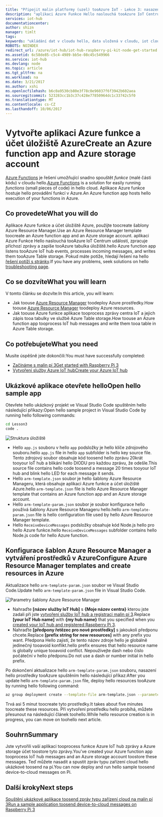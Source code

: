 ```yaml
---
title: "Připojit malin platformy (uzel) tooAzure IoT - Lekce 3: nasazení šablony | Microsoft Docs"
description: "aplikaci Azure Funkce Hello naslouchá tooAzure IoT Centrum událostí, zpracuje příchozí zprávy a zapíše tooAzure tabulka úložiště."
services: iot-hub
documentationcenter: 
author: shizn
manager: timlt
tags: 
keywords: "ukládání dat v cloudu hello, data uložená v cloudu, iot cloudové služby"
ROBOTS: NOINDEX
redirect_url: /azure/iot-hub/iot-hub-raspberry-pi-kit-node-get-started
ms.assetid: 6c58de85-c5c4-4989-bb5e-08c45c549966
ms.service: iot-hub
ms.devlang: node
ms.topic: article
ms.tgt_pltfrm: na
ms.workload: na
ms.date: 3/21/2017
ms.author: xshi
ms.openlocfilehash: b6c0a9530cb80e3f78c0e96037f6f3942b602aea
ms.sourcegitcommit: 523283cc1b3c37c428e77850964dc1c33742c5f0
ms.translationtype: MT
ms.contentlocale: cs-CZ
ms.lasthandoff: 10/06/2017
---
```

# <a name="create-an-azure-function-app-and-azure-storage-account"></a><span data-ttu-id="9c563-104">Vytvořte aplikaci Azure funkce a účet úložiště Azure</span><span class="sxs-lookup"><span data-stu-id="9c563-104">Create an Azure function app and Azure storage account</span></span>
<span data-ttu-id="9c563-105">[Azure Functions](../azure-functions/functions-overview.md) je řešení umožňující snadno spouštět *funkce* (malé části kódu) v cloudu hello.</span><span class="sxs-lookup"><span data-stu-id="9c563-105">[Azure Functions](../azure-functions/functions-overview.md) is a solution for easily running *functions* (small pieces of code) in hello cloud.</span></span> <span data-ttu-id="9c563-106">Aplikace Azure funkce hostuje hello provádění funkcí v Azure.</span><span class="sxs-lookup"><span data-stu-id="9c563-106">An Azure function app hosts hello execution of your functions in Azure.</span></span>

## <a name="what-you-will-do"></a><span data-ttu-id="9c563-107">Co provedete</span><span class="sxs-lookup"><span data-stu-id="9c563-107">What you will do</span></span>
<span data-ttu-id="9c563-108">Aplikace Azure funkce a účet úložiště Azure, použijte toocreate šablony Azure Resource Manager.</span><span class="sxs-lookup"><span data-stu-id="9c563-108">Use an Azure Resource Manager template toocreate an Azure function app and an Azure storage account.</span></span> <span data-ttu-id="9c563-109">aplikaci Azure Funkce Hello naslouchá tooAzure IoT Centrum událostí, zpracuje příchozí zprávy a zapíše tooAzure tabulka úložiště.</span><span class="sxs-lookup"><span data-stu-id="9c563-109">hello Azure function app listens tooAzure IoT hub events, processes incoming messages, and writes them tooAzure Table storage.</span></span> <span data-ttu-id="9c563-110">Pokud máte potíže, hledají řešení na hello [řešení potíží s stránky](iot-hub-raspberry-pi-kit-node-troubleshooting.md).</span><span class="sxs-lookup"><span data-stu-id="9c563-110">If you have any problems, seek solutions on hello [troubleshooting page](iot-hub-raspberry-pi-kit-node-troubleshooting.md).</span></span>

## <a name="what-you-will-learn"></a><span data-ttu-id="9c563-111">Co se dozvíte</span><span class="sxs-lookup"><span data-stu-id="9c563-111">What you will learn</span></span>
<span data-ttu-id="9c563-112">V tomto článku se dozvíte:</span><span class="sxs-lookup"><span data-stu-id="9c563-112">In this article, you will learn:</span></span>

* <span data-ttu-id="9c563-113">Jak toouse [Azure Resource Manager](../azure-resource-manager/resource-group-overview.md) toodeploy Azure prostředky.</span><span class="sxs-lookup"><span data-stu-id="9c563-113">How toouse [Azure Resource Manager](../azure-resource-manager/resource-group-overview.md) toodeploy Azure resources.</span></span>
* <span data-ttu-id="9c563-114">Jak toouse Azure funkce aplikace tooprocess zprávy centra IoT a jejich zápis tooa tabulky ve službě Azure Table storage.</span><span class="sxs-lookup"><span data-stu-id="9c563-114">How toouse an Azure function app tooprocess IoT hub messages and write them tooa table in Azure Table storage.</span></span>

## <a name="what-you-need"></a><span data-ttu-id="9c563-115">Co potřebujete</span><span class="sxs-lookup"><span data-stu-id="9c563-115">What you need</span></span>
<span data-ttu-id="9c563-116">Musíte úspěšně jste dokončili:</span><span class="sxs-lookup"><span data-stu-id="9c563-116">You must have successfully completed:</span></span>
* [<span data-ttu-id="9c563-117">Začínáme s malin pí 3</span><span class="sxs-lookup"><span data-stu-id="9c563-117">Get started with Raspberry Pi 3</span></span>](iot-hub-raspberry-pi-kit-node-get-started.md)
* [<span data-ttu-id="9c563-118">Vytvoření služby Azure IoT hub</span><span class="sxs-lookup"><span data-stu-id="9c563-118">Create your Azure IoT hub</span></span>](iot-hub-raspberry-pi-kit-node-get-started.md)

## <a name="open-hello-sample-app"></a><span data-ttu-id="9c563-119">Ukázkové aplikace otevřete hello</span><span class="sxs-lookup"><span data-stu-id="9c563-119">Open hello sample app</span></span>
<span data-ttu-id="9c563-120">Otevřete hello ukázkový projekt ve Visual Studio Code spuštěním hello následující příkazy:</span><span class="sxs-lookup"><span data-stu-id="9c563-120">Open hello sample project in Visual Studio Code by running hello following commands:</span></span>

```bash
cd Lesson3
code .
```

![Struktura úložiště](media/iot-hub-raspberry-pi-lessons/lesson3/repo_structure.png)

* <span data-ttu-id="9c563-122">Hello `app.js` souboru v hello `app` podsložky je hello klíče zdrojového souboru.</span><span class="sxs-lookup"><span data-stu-id="9c563-122">hello `app.js` file in hello `app` subfolder is hello key source file.</span></span> <span data-ttu-id="9c563-123">Tento zdrojový soubor obsahuje kód toosend hello zprávu 20krát tooyour IoT hub a blikání hello DIODU pro každou zprávu, že odešle.</span><span class="sxs-lookup"><span data-stu-id="9c563-123">This source file contains hello code toosend a message 20 times tooyour IoT hub and blink hello LED for each message it sends.</span></span>
* <span data-ttu-id="9c563-124">Hello `arm-template.json` soubor je hello šablony Azure Resource Manageru, která obsahuje aplikaci Azure funkce a účet úložiště Azure.</span><span class="sxs-lookup"><span data-stu-id="9c563-124">hello `arm-template.json` file is hello Azure Resource Manager template that contains an Azure function app and an Azure storage account.</span></span>
* <span data-ttu-id="9c563-125">Hello `arm-template-param.json` soubor je soubor konfigurace hello používá šablony Azure Resource Manageru hello.</span><span class="sxs-lookup"><span data-stu-id="9c563-125">hello `arm-template-param.json` file is hello configuration file used by hello Azure Resource Manager template.</span></span>
* <span data-ttu-id="9c563-126">Hello `ReceiveDeviceMessages` podsložky obsahuje kód Node.js hello pro hello Azure funkce.</span><span class="sxs-lookup"><span data-stu-id="9c563-126">hello `ReceiveDeviceMessages` subfolder contains hello Node.js code for hello Azure function.</span></span>

## <a name="configure-azure-resource-manager-templates-and-create-resources-in-azure"></a><span data-ttu-id="9c563-127">Konfigurace šablon Azure Resource Manager a vytváření prostředků v Azure</span><span class="sxs-lookup"><span data-stu-id="9c563-127">Configure Azure Resource Manager templates and create resources in Azure</span></span>
<span data-ttu-id="9c563-128">Aktualizace hello `arm-template-param.json` soubor ve Visual Studio Code.</span><span class="sxs-lookup"><span data-stu-id="9c563-128">Update hello `arm-template-param.json` file in Visual Studio Code.</span></span>

![Parametry šablony Azure Resource Manager](media/iot-hub-raspberry-pi-lessons/lesson3/arm_para.png)

* <span data-ttu-id="9c563-130">Nahraďte **[název služby IoT Hub]** s **{Moje název centra}** kterou jste zadali při jste [vytvoření služby IoT hub a registraci malin pí 3](iot-hub-raspberry-pi-kit-node-lesson2-prepare-azure-iot-hub.md).</span><span class="sxs-lookup"><span data-stu-id="9c563-130">Replace **[your IoT Hub name]** with **{my hub name}** that you specified when you [created your IoT hub and registered Raspberry Pi 3](iot-hub-raspberry-pi-kit-node-lesson2-prepare-azure-iot-hub.md).</span></span>
* <span data-ttu-id="9c563-131">Nahraďte **[předpony řetězec pro nové prostředky]** s jakoukoli předponu chcete.</span><span class="sxs-lookup"><span data-stu-id="9c563-131">Replace **[prefix string for new resources]** with any prefix you want.</span></span> <span data-ttu-id="9c563-132">Předpona Hello zajistí, že tento název zdroje hello je globálně jedinečný tooavoid konflikt.</span><span class="sxs-lookup"><span data-stu-id="9c563-132">hello prefix ensures that hello resource name is globally unique tooavoid conflict.</span></span> <span data-ttu-id="9c563-133">Nepoužívejte dash nebo číslo počáteční v hello předponu.</span><span class="sxs-lookup"><span data-stu-id="9c563-133">Do not use a dash or number initial in hello prefix.</span></span>

<span data-ttu-id="9c563-134">Po dokončení aktualizace hello `arm-template-param.json` souboru, nasazení hello prostředky tooAzure spuštěním hello následující příkaz:</span><span class="sxs-lookup"><span data-stu-id="9c563-134">After you update hello `arm-template-param.json` file, deploy hello resources tooAzure by running hello following command:</span></span>

```bash
az group deployment create --template-file arm-template.json --parameters @arm-template-param.json -g iot-sample
```

<span data-ttu-id="9c563-135">Trvá asi 5 minut toocreate tyto prostředky.</span><span class="sxs-lookup"><span data-stu-id="9c563-135">It takes about five minutes toocreate these resources.</span></span> <span data-ttu-id="9c563-136">Při vytvoření prostředku hello probíhá, můžete přesunout na následující článek toohello.</span><span class="sxs-lookup"><span data-stu-id="9c563-136">While hello resource creation is in progress, you can move on toohello next article.</span></span>

## <a name="summary"></a><span data-ttu-id="9c563-137">Souhrn</span><span class="sxs-lookup"><span data-stu-id="9c563-137">Summary</span></span>
<span data-ttu-id="9c563-138">Jste vytvořili vaší aplikaci tooprocess funkce Azure IoT hub zprávy a Azure storage účet toostore tyto zprávy.</span><span class="sxs-lookup"><span data-stu-id="9c563-138">You've created your Azure function app tooprocess IoT hub messages and an Azure storage account toostore these messages.</span></span> <span data-ttu-id="9c563-139">Teď můžete nasadit a spustit zpráv typu zařízení cloud hello ukázkové toosend na pí.</span><span class="sxs-lookup"><span data-stu-id="9c563-139">You can now deploy and run hello sample toosend device-to-cloud messages on Pi.</span></span>

## <a name="next-steps"></a><span data-ttu-id="9c563-140">Další kroky</span><span class="sxs-lookup"><span data-stu-id="9c563-140">Next steps</span></span>
[<span data-ttu-id="9c563-141">Spuštění ukázkové aplikace toosend zpráv typu zařízení cloud na malin pí 3</span><span class="sxs-lookup"><span data-stu-id="9c563-141">Run a sample application toosend device-to-cloud messages on Raspberry Pi 3</span></span>](iot-hub-raspberry-pi-kit-node-lesson3-run-azure-blink.md)

